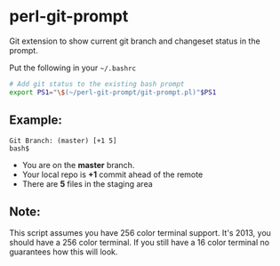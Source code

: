 perl-git-prompt
===============

Git extension to show current git branch and changeset status in the prompt.

Put the following in your `~/.bashrc`

~~~bash
# Add git status to the existing bash prompt
export PS1="\$(~/perl-git-prompt/git-prompt.pl)"$PS1
~~~

Example:
--------
~~~
Git Branch: (master) [+1 5]
bash$ 
~~~

* You are on the **master** branch.
* Your local repo is **+1** commit ahead of the remote
* There are **5** files in the staging area

Note:
-----
This script assumes you have 256 color terminal support. It's 2013, you 
should have a 256 color terminal. If you still have a 16 color terminal
no guarantees how this will look.
